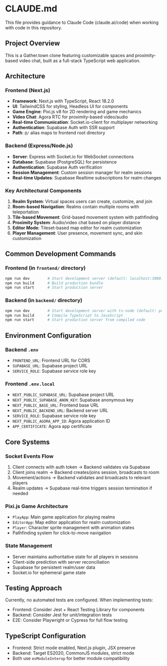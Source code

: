 # CLAUDE.md

This file provides guidance to Claude Code (claude.ai/code) when working with code in this repository.

## Project Overview

This is a Gather.town clone featuring customizable spaces and proximity-based video chat, built as a full-stack TypeScript web application.

## Architecture

### Frontend (Next.js)
- **Framework**: Next.js with TypeScript, React 18.2.0
- **UI**: TailwindCSS for styling, Headless UI for components
- **Game Engine**: Pixi.js v8 for 2D rendering and game mechanics
- **Video Chat**: Agora RTC for proximity-based video/audio
- **Real-time Communication**: Socket.io-client for multiplayer networking
- **Authentication**: Supabase Auth with SSR support
- **Path**: `@/` alias maps to frontend root directory

### Backend (Express/Node.js)
- **Server**: Express with Socket.io for WebSocket connections
- **Database**: Supabase (PostgreSQL) for persistence
- **Authentication**: Supabase Auth verification
- **Session Management**: Custom session manager for realm sessions
- **Real-time Updates**: Supabase Realtime subscriptions for realm changes

### Key Architectural Components

1. **Realm System**: Virtual spaces users can create, customize, and join
2. **Room-based Navigation**: Realms contain multiple rooms with teleportation
3. **Tile-based Movement**: Grid-based movement system with pathfinding
4. **Proximity System**: Audio/video chat based on player distance
5. **Editor Mode**: Tileset-based map editor for realm customization
6. **Player Management**: User presence, movement sync, and skin customization

## Common Development Commands

### Frontend (in `frontend/` directory)
```bash
npm run dev        # Start development server (default: localhost:3000)
npm run build      # Build production bundle
npm run start      # Start production server
```

### Backend (in `backend/` directory)
```bash
npm run dev        # Start development server with ts-node (default: port 3001)
npm run build      # Compile TypeScript to JavaScript
npm run start      # Start production server from compiled code
```

## Environment Configuration

### Backend `.env`
- `FRONTEND_URL`: Frontend URL for CORS
- `SUPABASE_URL`: Supabase project URL
- `SERVICE_ROLE`: Supabase service role key

### Frontend `.env.local`
- `NEXT_PUBLIC_SUPABASE_URL`: Supabase project URL
- `NEXT_PUBLIC_SUPABASE_ANON_KEY`: Supabase anonymous key
- `NEXT_PUBLIC_BASE_URL`: Frontend base URL
- `NEXT_PUBLIC_BACKEND_URL`: Backend server URL
- `SERVICE_ROLE`: Supabase service role key
- `NEXT_PUBLIC_AGORA_APP_ID`: Agora application ID
- `APP_CERTIFICATE`: Agora app certificate

## Core Systems

### Socket Events Flow
1. Client connects with auth token → Backend validates via Supabase
2. Client joins realm → Backend creates/joins session, broadcasts to room
3. Movement/actions → Backend validates and broadcasts to relevant players
4. Realm updates → Supabase real-time triggers session termination if needed

### Pixi.js Game Architecture
- `PlayApp`: Main game application for playing realms
- `EditorApp`: Map editor application for realm customization
- `Player`: Character sprite management with animation states
- Pathfinding system for click-to-move navigation

### State Management
- Server maintains authoritative state for all players in sessions
- Client-side prediction with server reconciliation
- Supabase for persistent realm/user data
- Socket.io for ephemeral game state

## Testing Approach

Currently, no automated tests are configured. When implementing tests:
- Frontend: Consider Jest + React Testing Library for components
- Backend: Consider Jest for unit/integration tests
- E2E: Consider Playwright or Cypress for full flow testing

## TypeScript Configuration
- Frontend: Strict mode enabled, Next.js plugin, JSX preserve
- Backend: Target ES2020, CommonJS modules, strict mode
- Both use `esModuleInterop` for better module compatibility